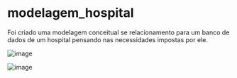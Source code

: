 # modelagem_hospital
Foi criado uma modelagem conceitual se relacionamento para um banco de dados de um hospital pensando nas necessidades impostas por ele.

![image](https://user-images.githubusercontent.com/88636833/197365179-952545a2-5c1e-4308-a2f7-a98721a49d9f.png)

![image](https://user-images.githubusercontent.com/88636833/197580421-80d1756d-0fdf-4bf5-a338-20908be61d36.png)
